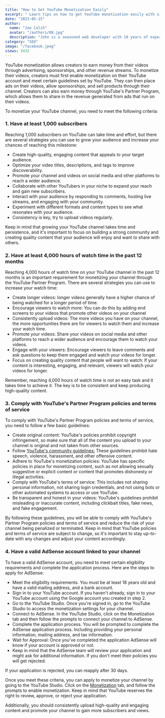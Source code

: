 ```yaml
---
title: "How to Get YouTube Monetization Easily"
excerpt: " Learn tips on how to get YouTube monetization easily with simple premium steps. Know the requirements to get monetized with a steps guide."
date: "2023-05-15"
author:
  name: "Joe Calih"
  avatar: "/authors/08.jpg"
  description: "John is a seasoned web developer with 10 years of experience in React and Next.js."
category: "SEO"
image: "/facebook.jpeg"
views: 5432
---
```



YouTube monetization allows creators to earn money from their videos through advertising, sponsorships, and other revenue streams. To monetize their videos, creators must first enable monetization on their YouTube account and meet certain guidelines set by YouTube. They can then place ads on their videos, allow sponsorships, and sell products through their channel. Creators can also earn money through YouTube's Partner Program, which allows them to share in the revenue generated from ads that run on their videos.

To monetize your YouTube channel, you need to meet the following criteria:

### 1. Have at least 1,000 subscribers

Reaching 1,000 subscribers on YouTube can take time and effort, but there are several strategies you can use to grow your audience and increase your chances of reaching this milestone:

-   Create high-quality, engaging content that appeals to your target audience.
-   Optimize your video titles, descriptions, and tags to improve discoverability.
-   Promote your channel and videos on social media and other platforms to reach a wider audience.
-   Collaborate with other YouTubers in your niche to expand your reach and gain new subscribers.
-   Interact with your audience by responding to comments, hosting live streams, and engaging with your community.
-   Experiment with different formats and content types to see what resonates with your audience.
-   Consistency is key, try to upload videos regularly.

Keep in mind that growing your YouTube channel takes time and persistence, and it's important to focus on building a strong community and creating quality content that your audience will enjoy and want to share with others.

### 2. Have at least 4,000 hours of watch time in the past 12 months

Reaching 4,000 hours of watch time on your YouTube channel in the past 12 months is an important requirement for monetizing your channel through the YouTube Partner Program. There are several strategies you can use to increase your watch time:

-   Create longer videos: longer videos generally have a higher chance of being watched for a longer period of time.
-   Encourage viewers to watch more: You can do this by adding end screens to your videos that promote other videos on your channel
-   Consistently upload videos: The more videos you have on your channel, the more opportunities there are for viewers to watch them and increase your watch time.
-   Promote your videos: Share your videos on social media and other platforms to reach a wider audience and encourage them to watch your videos.
-   Engage with your viewers: Encourage viewers to leave comments and ask questions to keep them engaged and watch your videos for longer.
-   Focus on creating quality content that people will want to watch: If your content is interesting, engaging, and relevant, viewers will watch your videos for longer.

Remember, reaching 4,000 hours of watch time is not an easy task and it takes time to achieve it. The key is to be consistent and keep producing high-quality content.

### 3. Comply with YouTube's Partner Program policies and terms of service

To comply with YouTube's Partner Program policies and terms of service, you need to follow a few basic guidelines:

-   Create original content: YouTube's policies prohibit copyright infringement, so make sure that all of the content you upload to your channel is original and not taken from other sources.
-   Follow [YouTube's community guidelines:](https://support.google.com/youtube/answer/9288567?hl=en#:~:text=Our%20Community%20Guidelines%20aim%20to,content%20gets%20an%20EDSA%20exception.) These guidelines prohibit hate speech, violence, harassment, and other offensive content.
-   Adhere to YouTube's monetization policies: YouTube has specific policies in place for monetizing content, such as not allowing sexually suggestive or explicit content or content that promotes dishonesty or illegal activities.
-   Comply with YouTube's terms of service: This includes not sharing personal information, not sharing login credentials, and not using bots or other automated systems to access or use YouTube.
-   Be transparent and honest in your videos: YouTube's guidelines prohibit misleading or inaccurate content, including clickbait titles, fake news, and fake engagement.

By following these guidelines, you will be able to comply with YouTube's Partner Program policies and terms of service and reduce the risk of your channel being penalized or terminated. Keep in mind that YouTube policies and terms of service are subject to change, so it's important to stay up-to-date with any changes and adjust your content accordingly.

### 4. Have a valid AdSense account linked to your channel

To have a valid AdSense account, you need to meet certain eligibility requirements and complete the application process. Here are the steps to apply for AdSense:

-   Meet the eligibility requirements. You must be at least 18 years old and have a valid mailing address, and a bank account.
-   Sign in to your YouTube account. If you haven't already, sign in to your YouTube account using the Google account you created in step 2.
-   Go to the YouTube Studio. Once you're signed in, go to the YouTube Studio to access the monetization settings for your channel.
-   Connect to AdSense. In the YouTube Studio, click on the Monetization tab and then follow the prompts to connect your channel to AdSense.
-   Complete the application process. You will be prompted to complete the AdSense application process. Including providing your personal information, mailing address, and tax information.
-   Wait for Approval: Once you've completed the application AdSense will know if your account is approved or not.
-   Keep in mind that the AdSense team will review your application and might ask for additional information. If you don't meet their policies you will get rejected.

If your application is rejected, you can reapply after 30 days.

Once you meet these criteria, you can apply to monetize your channel by going to the YouTube Studio. Click on the [Monetization](https://joecalih.co.ke/most-blogging-mistakes-beginner-bloggers-make/) tab, and follow the prompts to enable monetization. Keep in mind that YouTube reserves the right to review, approve, or reject your application.

Additionally, you should consistently upload high-quality and engaging content and promote your channel to gain more subscribers and views.
